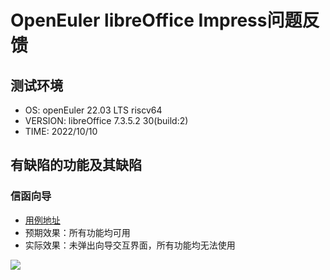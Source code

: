 # OpenEuler libreOffice Impress问题反馈

## 测试环境

- OS: openEuler 22.03 LTS riscv64
- VERSION: libreOffice 7.3.5.2 30(build:2)
- TIME: 2022/10/10

## 有缺陷的功能及其缺陷

### 信函向导

- [用例地址](https://help.libreoffice.org/latest/zh-CN/text/shared/autopi/01010000.html?&DbPAR=IMPRESS&System=UNIX)
- 预期效果：所有功能均可用
- 实际效果：未弹出向导交互界面，所有功能均无法使用

![](./Pictures/Screenshot_20221011_061936.png)

